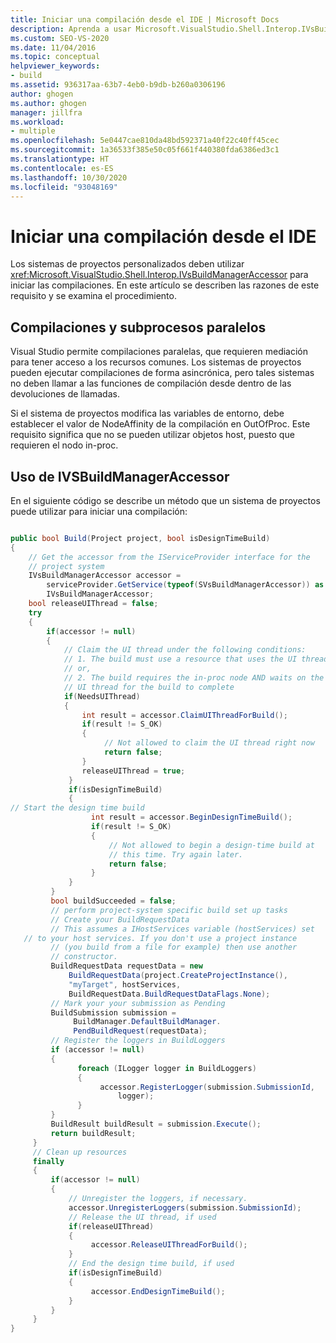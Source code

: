 ```yaml
---
title: Iniciar una compilación desde el IDE | Microsoft Docs
description: Aprenda a usar Microsoft.VisualStudio.Shell.Interop.IVsBuildManagerAccessor para iniciar compilaciones para sistemas de proyectos personalizados.
ms.custom: SEO-VS-2020
ms.date: 11/04/2016
ms.topic: conceptual
helpviewer_keywords:
- build
ms.assetid: 936317aa-63b7-4eb0-b9db-b260a0306196
author: ghogen
ms.author: ghogen
manager: jillfra
ms.workload:
- multiple
ms.openlocfilehash: 5e0447cae810da48bd592371a40f22c40ff45cec
ms.sourcegitcommit: 1a36533f385e50c05f661f440380fda6386ed3c1
ms.translationtype: HT
ms.contentlocale: es-ES
ms.lasthandoff: 10/30/2020
ms.locfileid: "93048169"
---
```

# <a name="start-a-build-from-within-the-ide"></a>Iniciar una compilación desde el IDE

Los sistemas de proyectos personalizados deben utilizar <xref:Microsoft.VisualStudio.Shell.Interop.IVsBuildManagerAccessor> para iniciar las compilaciones. En este artículo se describen las razones de este requisito y se examina el procedimiento.

## <a name="parallel-builds-and-threads"></a>Compilaciones y subprocesos paralelos

 Visual Studio permite compilaciones paralelas, que requieren mediación para tener acceso a los recursos comunes. Los sistemas de proyectos pueden ejecutar compilaciones de forma asincrónica, pero tales sistemas no deben llamar a las funciones de compilación desde dentro de las devoluciones de llamadas.

 Si el sistema de proyectos modifica las variables de entorno, debe establecer el valor de NodeAffinity de la compilación en OutOfProc. Este requisito significa que no se pueden utilizar objetos host, puesto que requieren el nodo in-proc.

## <a name="use-ivsbuildmanageraccessor"></a>Uso de IVSBuildManagerAccessor

 En el siguiente código se describe un método que un sistema de proyectos puede utilizar para iniciar una compilación:

```csharp

public bool Build(Project project, bool isDesignTimeBuild)
{
    // Get the accessor from the IServiceProvider interface for the
    // project system
    IVsBuildManagerAccessor accessor =
        serviceProvider.GetService(typeof(SVsBuildManagerAccessor)) as
        IVsBuildManagerAccessor;
    bool releaseUIThread = false;
    try
    {
        if(accessor != null)
        {
            // Claim the UI thread under the following conditions:
            // 1. The build must use a resource that uses the UI thread
            // or,
            // 2. The build requires the in-proc node AND waits on the
            // UI thread for the build to complete
            if(NeedsUIThread)
            {
                int result = accessor.ClaimUIThreadForBuild();
                if(result != S_OK)
                {
                     // Not allowed to claim the UI thread right now
                     return false;
                }
                releaseUIThread = true;
             }
             if(isDesignTimeBuild)
             {
// Start the design time build
                  int result = accessor.BeginDesignTimeBuild();
                  if(result != S_OK)
                  {
                      // Not allowed to begin a design-time build at
                      // this time. Try again later.
                      return false;
                  }
             }
         }
         bool buildSucceeded = false;
         // perform project-system specific build set up tasks
         // Create your BuildRequestData
         // This assumes a IHostServices variable (hostServices) set
   // to your host services. If you don't use a project instance
         // (you build from a file for example) then use another
         // constructor.
         BuildRequestData requestData = new
             BuildRequestData(project.CreateProjectInstance(),
             "myTarget", hostServices,
             BuildRequestData.BuildRequestDataFlags.None);
         // Mark your your submission as Pending
         BuildSubmission submission =
              BuildManager.DefaultBuildManager.
              PendBuildRequest(requestData);
         // Register the loggers in BuildLoggers
         if (accessor != null)
         {
               foreach (ILogger logger in BuildLoggers)
               {
                    accessor.RegisterLogger(submission.SubmissionId,
                        logger);
               }
         }
         BuildResult buildResult = submission.Execute();
         return buildResult;
     }
     // Clean up resources
     finally
     {
         if(accessor != null)
         {
             // Unregister the loggers, if necessary.
             accessor.UnregisterLoggers(submission.SubmissionId);
             // Release the UI thread, if used
             if(releaseUIThread)
             {
                  accessor.ReleaseUIThreadForBuild();
             }
             // End the design time build, if used
             if(isDesignTimeBuild)
             {
                  accessor.EndDesignTimeBuild();
             }
         }
     }
}
```
